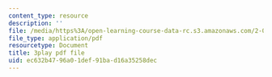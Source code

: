 ```yaml
---
content_type: resource
description: ''
file: /media/https%3A/open-learning-course-data-rc.s3.amazonaws.com/2-003sc-engineering-dynamics-fall-2011/ec632b4796a01def91bad16a35258dec_f1pxiNDTyHc.pdf
file_type: application/pdf
resourcetype: Document
title: 3play pdf file
uid: ec632b47-96a0-1def-91ba-d16a35258dec
---
```

